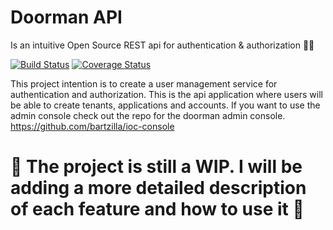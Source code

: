 # Doorman API

Is an intuitive Open Source REST api for authentication & authorization :passport_control::rotating_light: 

[![Build Status](https://travis-ci.org/bartzilla/ioc-ts.svg?branch=master)](https://travis-ci.org/bartzilla/ioc-ts.svg?branch=master)
[![Coverage Status](https://coveralls.io/repos/github/bartzilla/ioc-ts/badge.svg?branch=master)](https://coveralls.io/github/bartzilla/ioc-ts?branch=master)

This project intention is to create a user management service for authentication and authorization. This is the api application where users will be able to create tenants, applications and accounts. If you want to use the admin console check out the repo for the doorman admin console. https://github.com/bartzilla/ioc-console

🚧 The project is still a WIP. I will be adding a more detailed description of each feature and how to use it 🚧
===
